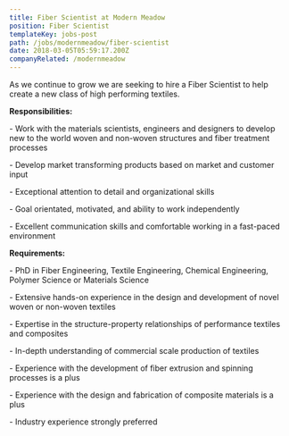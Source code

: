 ```yaml
---
title: Fiber Scientist at Modern Meadow
position: Fiber Scientist
templateKey: jobs-post
path: /jobs/modernmeadow/fiber-scientist
date: 2018-03-05T05:59:17.200Z
companyRelated: /modernmeadow
---
```

As we continue to grow we are seeking to hire a Fiber Scientist to help create a new class of high performing textiles.

**Responsibilities:**

\- Work with the materials scientists, engineers and designers to develop new to the world woven and non-woven structures and fiber treatment processes

\- Develop market transforming products based on market and customer input

\- Exceptional attention to detail and organizational skills

\- Goal orientated, motivated, and ability to work independently

\- Excellent communication skills and comfortable working in a fast-paced environment



**Requirements:**

\- PhD in Fiber Engineering, Textile Engineering, Chemical Engineering, Polymer Science or Materials Science

\- Extensive hands-on experience in the design and development of novel woven or non-woven textiles

\- Expertise in the structure-property relationships of performance textiles and composites

\- In-depth understanding of commercial scale production of textiles

\- Experience with the development of fiber extrusion and spinning processes is a plus

\- Experience with the design and fabrication of composite materials is a plus

\- Industry experience strongly preferred
